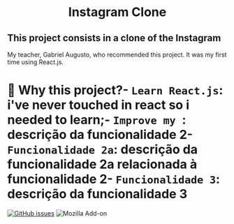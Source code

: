 <p align="center"![garmgram](https://user-images.githubusercontent.com/110692035/198860032-cd30dfaf-cf27-4d82-9743-dda03dbc0014.png)></p>
 <h1 align="center">Instagram Clone</h1>
 
 <h2>This project consists in a clone of the Instagram</h2>
 
 <p>My teacher, Gabriel Augusto, who recommended this project. It was my first time using React.js.</p>
 
 # :hammer: Why this project?- `Learn React.js`: i've never touched in react so i needed to learn;- `Improve my `: descrição da funcionalidade 2- `Funcionalidade 2a`: descrição da funcionalidade 2a relacionada à funcionalidade 2- `Funcionalidade 3`: descrição da funcionalidade 3
 
<a href="https://github.com/Emerson625/Clone-Instagram/issues"><img alt="GitHub issues" src="https://img.shields.io/github/issues/Emerson625/Clone-Instagram"></a>
<img alt="Mozilla Add-on" src="https://img.shields.io/amo/rating/e">
